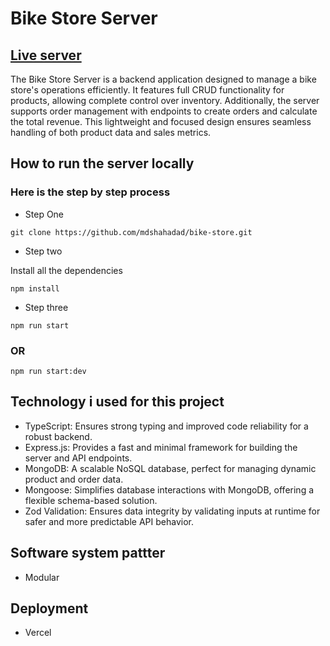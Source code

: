 # Bike Store Server
## [Live server](https://v2-bike-store.vercel.app/)

The Bike Store Server is a backend application designed to manage a bike store's operations efficiently. It features full CRUD functionality for products, allowing complete control over inventory. Additionally, the server supports order management with endpoints to create orders and calculate the total revenue. This lightweight and focused design ensures seamless handling of both product data and sales metrics.


## How to run the server locally

### Here is the step by step process

* Step One

```
git clone https://github.com/mdshahadad/bike-store.git
```

* Step two

Install all the dependencies
```
npm install
```

* Step three

```
npm run start
```
### OR

```
npm run start:dev
```


## Technology i used for this project

* TypeScript: Ensures strong typing and improved code reliability for a robust backend.
* Express.js: Provides a fast and minimal framework for building the server and API endpoints.
* MongoDB: A scalable NoSQL database, perfect for managing dynamic product and order data.
* Mongoose: Simplifies database interactions with MongoDB, offering a flexible schema-based solution.
* Zod Validation: Ensures data integrity by validating inputs at runtime for safer and more predictable API behavior.

## Software system pattter

* Modular

## Deployment

* Vercel
